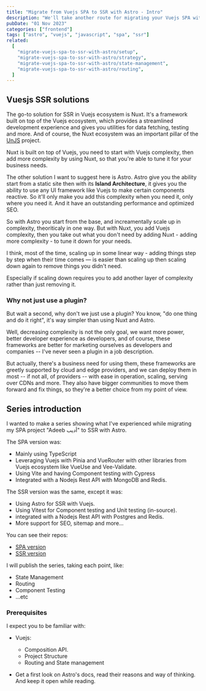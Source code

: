 ```yaml
---
title: "Migrate from Vuejs SPA to SSR with Astro - Intro"
description: "We'll take another route for migrating your Vuejs SPA with Astro instead of Nuxt, we'll discuss the difference between both, and why you should choose Astro instead."
pubDate: "01 Nov 2023"
categories: ["frontend"]
tags: ["astro", "vuejs", "javascript", "spa", "ssr"]
related:
  [
    "migrate-vuejs-spa-to-ssr-with-astro/setup",
    "migrate-vuejs-spa-to-ssr-with-astro/strategy",
    "migrate-vuejs-spa-to-ssr-with-astro/state-management",
    "migrate-vuejs-spa-to-ssr-with-astro/routing",
  ]
---
```


## Vuesjs SSR solutions

The go-to solution for SSR in Vuejs ecosystem is Nuxt. It's a framework built on top of the Vuejs ecosystem, which provides a streamlined development experience and gives you utilities for data fetching, testing and more. And of course, the Nuxt ecosystem was an important pillar of the [UnJS](https://unjs.io/) project.

Nuxt is built on top of Vuejs, you need to start with Vuejs complexity, then add more complexity by using Nuxt, so that you're able to tune it for your business needs.

The other solution I want to suggest here is Astro. Astro give you the ability start from a static site then with its **Island Architecture**, it gives you the ability to use any UI framework like Vuejs to make certain components reactive. So it'll only make you add this complexity when you need it, only where you need it. And it have an outstanding performance and optimized SEO.

So with Astro you start from the base, and increamentally scale up in complexity, theoriticaly in one way. But with Nuxt, you add Vuejs complexity, then you take out what you don't need by adding Nuxt - adding more complexity - to tune it down for your needs.

I think, most of the time, scaling up in some linear way - adding things step by step when their time comes — is easier than scaling up then scaling down again to remove things you didn't need.

Especially if scaling down requires you to add another layer of complexity rather than just removing it.

### Why not just use a plugin?

But wait a second, why don't we just use a plugin? You know, "do one thing and do it right", it's way simpler than using Nuxt and Astro.

Well, decreasing complexity is not the only goal, we want more power, better developer experience as developers, and of course, these frameworks are better for marketing ourselves as developers and companies -- I've never seen a plugin in a job description.

But actually, there's a business need for using them, these frameworks are greetly supported by cloud and edge providers, and we can deploy them in most -- if not all, of providers -- with ease in operation, scaling, serving over CDNs and more. They also have bigger communities to move them forward and fix things, so they're a better choice from my point of view.

## Series introduction

I wanted to make a series showing what I've experienced while migrating my SPA project "Adeeb أديب" to SSR with Astro.

The SPA version was:

- Mainly using TypeScript
- Leveraging Vuejs with Pinia and VueRouter with other libraries from Vuejs ecosystem like VueUse and Vee-Validate.
- Using Vite and having Component testing with Cypress
- Integrated with a Nodejs Rest API with MongoDB and Redis.

The SSR version was the same, except it was:

- Using Astro for SSR with Vuejs.
- Using Vitest for Component testing and Unit testing (in-source).
- integrated with a Nodejs Rest API with Postgres and Redis.
- More support for SEO, sitemap and more...

You can see their repos:

- [SPA version](https://github.com/M-Shrief/Adeeb_Vue_TS "Github repo")
- [SSR version](https://github.com/M-Shrief/Adeeb_Astro_SSR "Github repo")

I will publish the series, taking each point, like:

- State Management
- Routing
- Component Testing
- ...etc

### Prerequisites

I expect you to be familiar with:

- Vuejs:

  - Composition API.
  - Project Structure
  - Routing and State management

- Get a first look on Astro's docs, read their reasons and way of thinking. And keep it open while reading.
